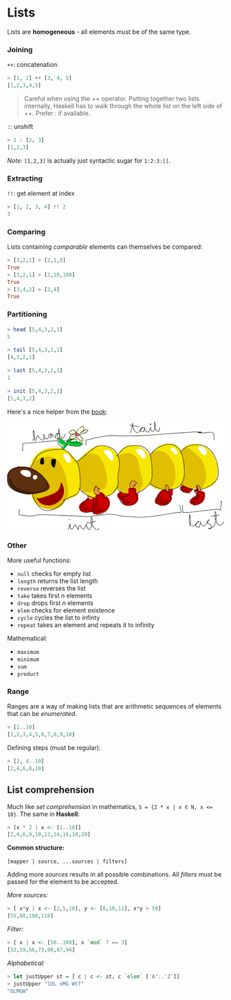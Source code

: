 # Lists

Lists are **homogeneous** - all elements must be of the same type.

### Joining

`++`: concatenation

```Haskell
> [1, 2] ++ [3, 4, 5]
[1,2,3,4,5]
```

> Careful when using the ++ operator. Putting together two lists internally, Haskell has to walk through the whole list on the left side of ++. Prefer : if available.

`:`: unshift

```Haskell
> 1 : [2, 3]
[1,2,3]
```

*Note:*
`[1,2,3]` is actually just syntactic sugar for `1:2:3:[]`.

### Extracting

`!!`: get element at index

```Haskell
> [1, 2, 3, 4] !! 2
3
```

### Comparing

Lists containing *comparable* elements can themselves be compared:

```Haskell
> [3,2,1] > [2,1,0]  
True  
> [3,2,1] > [2,10,100]  
True  
> [3,4,2] > [3,4]  
True
```

### Partitioning

```Haskell
> head [5,4,3,2,1]  
5
```

```Haskell
> tail [5,4,3,2,1]  
[4,3,2,1]
```

```Haskell
> last [5,4,3,2,1]  
1
```

```Haskell
> init [5,4,3,2,1]  
[5,4,3,2]
```

Here's a nice helper from the [book](https://learnyouahaskell.com):

![listmonster](../assets/listmonster.png)

### Other

More useful functions:

* `null` checks for empty list
* `length` returns the list length
* `reverse` reverses the list
* `take` takes first *n* elements
* `drop` drops first *n* elements
* `elem` checks for element existence
* `cycle` cycles the list to infinty
* `repeat` takes an element and repeats it to infinity

Mathematical:

* `maximum`
* `minimum`
* `sum`
* `product`

### Range

Ranges are a way of making lists that are arithmetic sequences of elements that can be *enumerated*.

```Haskell
> [1..10]
[1,2,3,4,5,6,7,8,9,10]
```

Defining steps (must be regular):

```Haskell
> [2, 4..10]
[2,4,6,8,10]
```

## List comprehension

Much like *set comprehension* in mathematics, `S = {2 * x | x ∈ N, x <= 10}`. The same in **Haskell**:

```Haskell
> [x * 2 | x <- [1..10]]
[2,4,6,8,10,12,14,16,18,20]
```

**Common structure:**

`[mapper | source, ...sources | filters]`

Adding more *sources* results in all possible combinations. All *filters* must be passed for the element to be accepted.

*More sources:*

```Haskell
> [ x*y | x <- [2,5,10], y <- [8,10,11], x*y > 50]  
[55,80,100,110]
```

*Filter:*

```Haskell
> [ x | x <- [50..100], x `mod` 7 == 3]
[52,59,66,73,80,87,94]
```

*Alphabetical:*

```Haskell
> let justUpper st = [ c | c <- st, c `elem` ['A'..'Z']]
> justUpper "lOL oMG Wtf"
"OLMGW"
```
